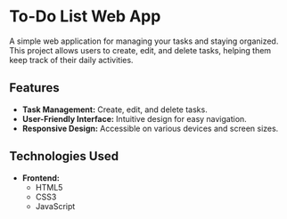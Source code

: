 # To-Do List Web App

A simple web application for managing your tasks and staying organized. This project allows users to create, edit, and delete tasks, helping them keep track of their daily activities.

## Features

- **Task Management:** Create, edit, and delete tasks.
- **User-Friendly Interface:** Intuitive design for easy navigation.
- **Responsive Design:** Accessible on various devices and screen sizes.

## Technologies Used

- **Frontend:**
  - HTML5
  - CSS3
  - JavaScript
